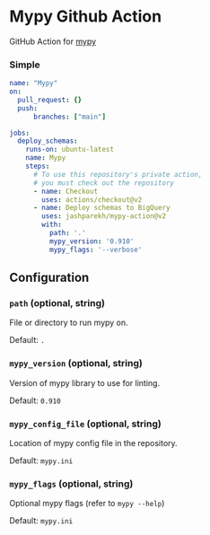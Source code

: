 # Mypy Github Action

GitHub Action for [mypy](https://mypy.readthedocs.io/en/master/)

### Simple

```yaml
name: "Mypy"
on:
  pull_request: {}
  push:
      branches: ["main"]

jobs:
  deploy_schemas:
    runs-on: ubuntu-latest
    name: Mypy
    steps:
      # To use this repository's private action,
      # you must check out the repository
      - name: Checkout
        uses: actions/checkout@v2
      - name: Deploy schemas to BigQuery
        uses: jashparekh/mypy-action@v2
        with:
          path: '.'
          mypy_version: '0.910'
          mypy_flags: '--verbose'
```

## Configuration

### `path` (optional, string)

File or directory to run mypy on.

Default: `.`

### `mypy_version` (optional, string)

Version of mypy library to use for linting.

Default: `0.910`

### `mypy_config_file` (optional, string)

Location of mypy config file in the repository.

Default: `mypy.ini`

### `mypy_flags` (optional, string)

Optional mypy flags (refer to `mypy --help`)

Default: `mypy.ini`
